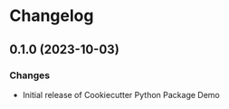 # Changelog

## 0.1.0 (2023-10-03)

### Changes

-   Initial release of Cookiecutter Python Package Demo
